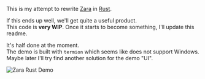 This is my attempt to rewrite [Zara](https://github.com/vagrod/zara) in [Rust](https://www.rust-lang.org).

If this ends up well, we'll get quite a useful product.\
This code is **very WIP**. Once it starts to become something, I'll update this readme.

It's half done at the moment.\
The demo is built with `termion` which seems like does not support Windows. Maybe later I'll try find another solution for the demo "UI".

![Zara Rust Demo](http://imw.su/zara_rust_001.png)
